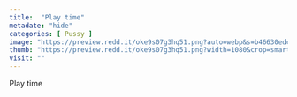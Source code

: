 ```yaml
---
title:  "Play time"
metadate: "hide"
categories: [ Pussy ]
image: "https://preview.redd.it/oke9s07g3hq51.png?auto=webp&s=b46630edc002711fae6f942c22a97c7e72967791"
thumb: "https://preview.redd.it/oke9s07g3hq51.png?width=1080&crop=smart&auto=webp&s=bcc90361ab3dedf9b5d7df559a57f5e57a60f431"
visit: ""
---
```

Play time
